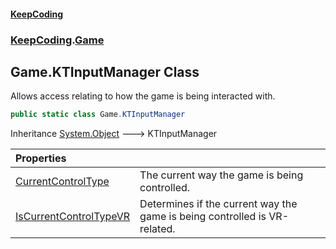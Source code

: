 #### [KeepCoding](index.md 'index')
### [KeepCoding](KeepCoding.md 'KeepCoding').[Game](Game.md 'KeepCoding.Game')
## Game.KTInputManager Class
Allows access relating to how the game is being interacted with.  
```csharp
public static class Game.KTInputManager
```

Inheritance [System.Object](https://docs.microsoft.com/en-us/dotnet/api/System.Object 'System.Object') &#129106; KTInputManager  

| Properties | |
| :--- | :--- |
| [CurrentControlType](Game.KTInputManager.CurrentControlType.md 'KeepCoding.Game.KTInputManager.CurrentControlType') | The current way the game is being controlled.<br/> |
| [IsCurrentControlTypeVR](Game.KTInputManager.IsCurrentControlTypeVR.md 'KeepCoding.Game.KTInputManager.IsCurrentControlTypeVR') | Determines if the current way the game is being controlled is VR-related.<br/> |
